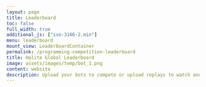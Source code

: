 ```yaml
---
layout: page
title: Leaderboard
toc: false
full_width: true
additional_js: ["iso-3166-2.min"]
menu: leaderboard
mount_view: LeaderboardContainer
permalink: /programming-competition-leaderboard
title: Halite Global Leaderboard
image: assets/images/temp/bot_1.png
content: website
description: Upload your bots to compete or upload replays to watch and analyze games.
---
```


<div id="leaderboard-container">
  
</div>
